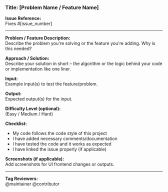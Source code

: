 ### Title: [Problem Name / Feature Name]

**Issue Reference:**  
Fixes #[issue_number] 

---

**Problem / Feature Description:**  
Describe the problem you're solving or the feature you're adding. Why is this needed?

**Approach / Solution:**  
Describe your solution in short – the algorithm or the logic behind your code or implementation like one liner.

**Input:**  
Example input(s) to test the feature/problem.

**Output:**  
Expected output(s) for the input.

**Difficulty Level (optional):**  
(Easy / Medium / Hard)

**Checklist:**
- My code follows the code style of this project  
- I have added necessary comments/documentation  
- I have tested the code and it works as expected  
- I have linked the issue properly (if applicable)

**Screenshots (if applicable):**  
Add screenshots for UI frontend changes or outputs.

---

**Tag Reviewers:**  
@maintainer @contributor